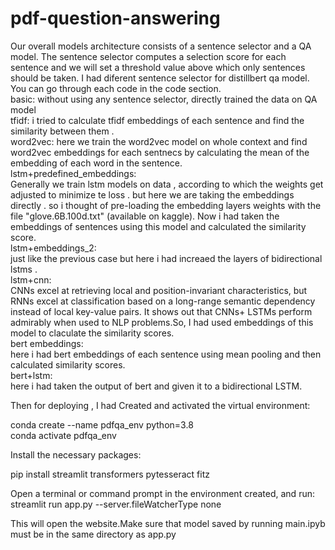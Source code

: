 # pdf-question-answering
Our overall models architecture consists of a sentence selector and a QA model. 
The sentence selector computes a selection score for each sentence and we will set a threshold value above which only sentences should be taken.
I had diferent sentence selector for distillbert qa model. You can go through each code in the code section.                                                                    
basic:
 without using any sentence selector, directly trained the data on QA model                                                                                      
tfidf:
i tried to calculate tfidf embeddings of each sentence and find the similarity between them .                                                                    
word2vec:
here we train the word2vec model on whole context and find word2vec embeddings for each sentnecs by calculating the mean of the embedding of each word in the sentence.                                                                                                                                                       
lstm+predefined_embeddings:                                                                                                                                     
Generally we train lstm models on data , according to which the weights get adjusted to minimize te loss . but here we are taking the embeddings directly . so i thought  of pre-loading the  embedding layers weights with the file "glove.6B.100d.txt" (available on kaggle). Now i had taken the embeddings of sentences using this model and calculated the similarity score.                                                                                                                 
lstm+embeddings_2:                                                                                                                                              
just like the previous case but here i had increaed the layers of bidirectional lstms .                                                                          
lstm+cnn:                                                                                                                                                        
CNNs excel at retrieving local and position-invariant characteristics, but RNNs excel at classification based on a long-range semantic dependency instead of local key-value pairs. It shows out that CNNs+ LSTMs perform admirably when used to NLP problems.So, I had used embeddings of this model to claculate the similarity scores.                                                                                                                                               
bert embeddings:                                                                                                                                                 
here i had bert embeddings of each sentence using mean pooling and then calculated similarity scores.                                                            
bert+lstm:                                                                                                                                                       
here i had taken the output of bert and given it to a bidirectional LSTM.                                                                                         


Then for deploying , I had Created and activated the virtual environment:  

conda create --name pdfqa_env python=3.8                                                                                                                         
conda activate pdfqa_env   
                                                                                                 
Install the necessary packages: 

pip install streamlit transformers pytesseract fitz     

Open a terminal or command prompt in the environment created, and run:                                                                                                   
 streamlit run app.py --server.fileWatcherType none                                                                                                              
                                                                                                                                                                 
                                                                                                                                                                 
This will open the website.Make sure that model saved by running main.ipyb must be in the same directory as app.py
